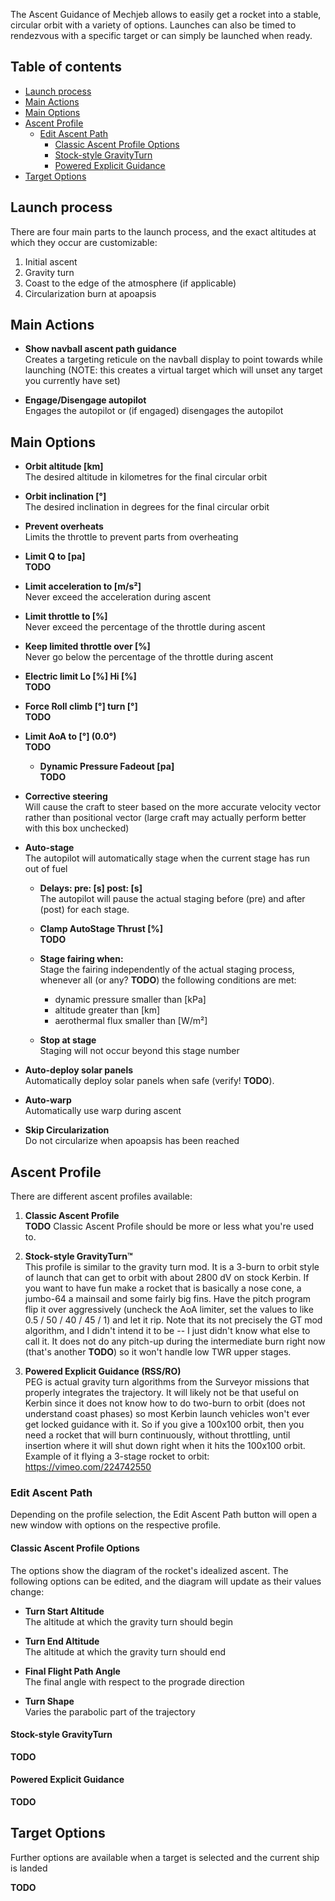 

The Ascent Guidance of Mechjeb allows to easily get a rocket into a stable,
circular orbit with a variety of options. Launches can also be timed to
rendezvous with a specific target or can simply be launched when ready.

Table of contents
-----------------
- [Launch process](#launch-process)
- [Main Actions](#main-actions)
- [Main Options](#main-options)
- [Ascent Profile](#ascent-profile)
  * [Edit Ascent Path](#edit-ascent-path)
    + [Classic Ascent Profile Options](#classic-ascent-profile-options)
    + [Stock-style GravityTurn](#stock-style-gravityturn)
    + [Powered Explicit Guidance](#powered-explicit-guidance)
- [Target Options](#target-options)

Launch process
--------------

There are four main parts to the launch process, and the exact altitudes
at which they occur are customizable:

1. Initial ascent
2. Gravity turn
3. Coast to the edge of the atmosphere (if applicable)
4. Circularization burn at apoapsis

Main Actions
------------

-   **Show navball ascent path guidance**    
    Creates a targeting reticule on the navball display to point towards while
    launching (NOTE: this creates a virtual target which will unset any target
    you currently have set)

-   **Engage/Disengage autopilot**    
    Engages the autopilot or (if engaged)
    disengages the autopilot

Main Options
------------

-   **Orbit altitude [km]**    
    The desired altitude in kilometres for the
    final circular orbit

-   **Orbit inclination [°]**    
    The desired inclination in degrees for the final
    circular orbit

-   **Prevent overheats**    
    Limits the throttle to prevent parts from
    overheating

-   **Limit Q to [pa]**  
    **TODO**

-   **Limit acceleration to [m/s²]**  
    Never exceed the acceleration during ascent

-   **Limit throttle to [%]**  
    Never exceed the percentage of the throttle during ascent
    
-   **Keep limited throttle over [%]**  
    Never go below the percentage of the throttle during ascent
    
-   **Electric limit Lo [%] Hi [%]**  
    **TODO**
    
-   **Force Roll climb [°] turn [°]**  
    **TODO**

-   **Limit AoA to [°] (0.0°)**  
    **TODO**
    -   **Dynamic Pressure Fadeout [pa]**  
        **TODO**

-   **Corrective steering**    
    Will cause the craft to steer based on the more accurate velocity vector
    rather than positional vector (large craft may actually perform better with
    this box unchecked)

-   **Auto-stage**    
    The autopilot will automatically stage when the current stage has run out of
    fuel
    
    - **Delays: pre: [s] post: [s]**    
      The autopilot will pause the actual staging before (pre) and after (post)
      for each stage.
      
    - **Clamp AutoStage Thrust [%]**    
      **TODO**

    - **Stage fairing when:**    
      Stage the fairing independently of the actual staging process, whenever
      all (or any? **TODO**) the following conditions are met:
      - dynamic pressure smaller than [kPa]
      - altitude greater than [km]
      - aerothermal flux smaller than [W/m²]

    - **Stop at stage**    
      Staging will not occur beyond this stage number

-   **Auto-deploy solar panels**    
    Automatically deploy solar panels when safe (verify! **TODO**).
    
-   **Auto-warp**    
    Automatically use warp during ascent

-   **Skip Circularization**    
    Do not circularize when apoapsis has been reached

## Ascent Profile

There are different ascent profiles available:

1.  **Classic Ascent Profile**  
    **TODO** Classic Ascent Profile should be more or less what you're used to.

2.  **Stock-style GravityTurn™**  
    This profile is similar to the gravity turn mod. It is a 3-burn to orbit
    style of launch that can get to orbit with about 2800 dV on stock Kerbin. If
    you want to have fun make a rocket that is basically a nose cone, a jumbo-64
    a mainsail and some fairly big fins. Have the pitch program flip it over
    aggressively (uncheck the AoA limiter, set the values to like 0.5 / 50 / 40 /
    45 / 1) and let it rip.  Note that its not precisely the GT mod algorithm,
    and I didn't intend it to be -- I just didn't know what else to call it. It
    does not do any pitch-up during the intermediate burn right now (that's
    another **TODO**) so it won't handle low TWR upper stages.

3.  **Powered Explicit Guidance (RSS/RO)**  
    PEG is actual gravity turn algorithms from the Surveyor missions that
    properly integrates the trajectory.  It will likely not be that useful on
    Kerbin since it does not know how to do two-burn to orbit (does not
    understand coast phases) so most Kerbin launch vehicles won't ever get
    locked guidance with it. So if you give a 100x100 orbit, then you need a
    rocket that will burn continuously, without throttling, until insertion
    where it will shut down right when it hits the 100x100 orbit.   Example of
    it flying a 3-stage rocket to orbit:  https://vimeo.com/224742550 


### Edit Ascent Path

Depending on the profile selection, the Edit Ascent Path button will open a new
window with options on the respective profile.

#### Classic Ascent Profile Options
The options show the diagram of the rocket's idealized ascent. The following
options can be edited, and the diagram will update as their values change:

-   **Turn Start Altitude**    
    The altitude at which the gravity turn should begin

-   **Turn End Altitude**    
    The altitude at which the gravity turn should end

-   **Final Flight Path Angle**    
    The final angle with respect to the prograde direction

-   **Turn Shape**    
    Varies the parabolic part of the trajectory
    
#### Stock-style GravityTurn
**TODO**

#### Powered Explicit Guidance
**TODO**


Target Options
--------------

Further options are available when a target is selected and the current ship is
landed

**TODO**
